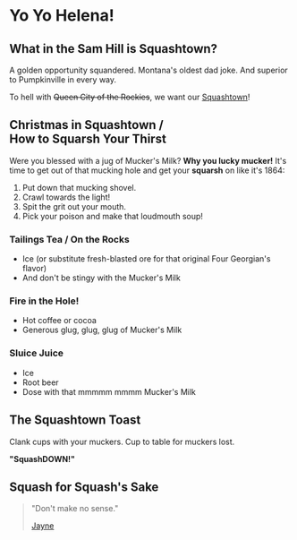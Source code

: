 # Yo Yo Helena!

## What in the Sam Hill is Squashtown?

A golden opportunity squandered. Montana's oldest dad joke. And superior to Pumpkinville in every way.

To hell with ~~Queen City of the Rockies~~, we want our [Squashtown](https://en.wikipedia.org/wiki/Helena,_Montana#Early_settlement_and_gold_rush)!

## Christmas in Squashtown /<br>How to Squarsh Your Thirst

Were you blessed with a jug of Mucker's Milk? **Why you lucky mucker!** It's time to get out of that mucking hole and get your **squarsh** on like it's 1864:

1. Put down that mucking shovel.
1. Crawl towards the light!
3. Spit the grit out your mouth.
4. Pick your poison and make that loudmouth soup!

### Tailings Tea / On the Rocks

- Ice (or substitute fresh-blasted ore for that original Four Georgian's flavor)
- And don't be stingy with the Mucker's Milk

### Fire in the Hole!

- Hot coffee or cocoa
- Generous glug, glug, glug of Mucker's Milk

### Sluice Juice

- Ice
- Root beer
- Dose with that mmmmm mmmm Mucker's Milk

## The Squashtown Toast

Clank cups with your muckers. Cup to table for muckers lost.

**"SquashDOWN!"**

## Squash for Squash's Sake

> "Don't make no sense."
> 
> [Jayne](https://en.wikipedia.org/wiki/Jaynestown)
